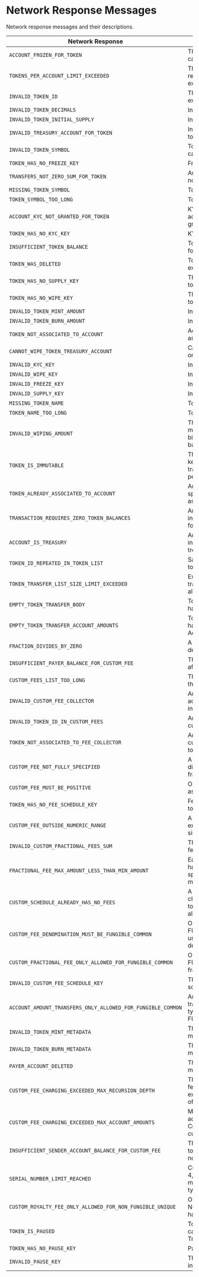 # Network Response Messages

Network response messages and their descriptions.

| Network Response                                            | Description                                                                                            |
| ----------------------------------------------------------- | ------------------------------------------------------------------------------------------------------ |
| `ACCOUNT_FROZEN_FOR_TOKEN`                                  | The account is frozen and cannot transact with the token                                               |
| `TOKENS_PER_ACCOUNT_LIMIT_EXCEEDED`                         | The maximum number of token relations for a given account is exceeded                                  |
| `INVALID_TOKEN_ID`                                          | The token is invalid or does not exist                                                                 |
| `INVALID_TOKEN_DECIMALS`                                    | Invalid token decimals                                                                                 |
| `INVALID_TOKEN_INITIAL_SUPPLY`                              | Invalid token initial supply                                                                           |
| `INVALID_TREASURY_ACCOUNT_FOR_TOKEN`                        | Invalid treasury account for the token                                                                 |
| `INVALID_TOKEN_SYMBOL`                                      | Token Symbol is not UTF-8 capitalized alphabetical string                                              |
| `TOKEN_HAS_NO_FREEZE_KEY`                                   | Freeze key is not set on a token                                                                       |
| `TRANSFERS_NOT_ZERO_SUM_FOR_TOKEN`                          | Amounts in the transfer list are not net-zero                                                          |
| `MISSING_TOKEN_SYMBOL`                                      | Token Symbol is not provided                                                                           |
| `TOKEN_SYMBOL_TOO_LONG`                                     | Token Symbol is too long                                                                               |
| `ACCOUNT_KYC_NOT_GRANTED_FOR_TOKEN`                         | KYC must be granted and the account does not have KYC granted                                          |
| `TOKEN_HAS_NO_KYC_KEY`                                      | KYC key is not set on a token                                                                          |
| `INSUFFICIENT_TOKEN_BALANCE`                                | Token balance is not sufficient for the transaction                                                    |
| `TOKEN_WAS_DELETED`                                         | Token transactions cannot be executed on deleted token                                                 |
| `TOKEN_HAS_NO_SUPPLY_KEY`                                   | The supply key is not set on a token                                                                   |
| `TOKEN_HAS_NO_WIPE_KEY`                                     | The wipe key is not set on a token                                                                     |
| `INVALID_TOKEN_MINT_AMOUNT`                                 | Invalid mint amount                                                                                    |
| `INVALID_TOKEN_BURN_AMOUNT`                                 | Invalid burn amount                                                                                    |
| `TOKEN_NOT_ASSOCIATED_TO_ACCOUNT`                           | Account has not been associated with an account                                                        |
| `CANNOT_WIPE_TOKEN_TREASURY_ACCOUNT`                        | Cannot execute wipe operation on treasury account                                                      |
| `INVALID_KYC_KEY`                                           | Invalid kyc key                                                                                        |
| `INVALID_WIPE_KEY`                                          | Invalid wipe key                                                                                       |
| `INVALID_FREEZE_KEY`                                        | Invalid freeze key                                                                                     |
| `INVALID_SUPPLY_KEY`                                        | Invalid supply key                                                                                     |
| `MISSING_TOKEN_NAME`                                        | Token Name is not provided                                                                             |
| `TOKEN_NAME_TOO_LONG`                                       | Token Name is too long                                                                                 |
| `INVALID_WIPING_AMOUNT`                                     | The provided wipe amount must not be negative, zero or bigger than the token holder balance            |
| `TOKEN_IS_IMMUTABLE`                                        | The token does not have Admin key set, thus update/delete transactions cannot be performed             |
| `TOKEN_ALREADY_ASSOCIATED_TO_ACCOUNT`                       | An associateToken operation specified a token already associated with the account                      |
| `TRANSACTION_REQUIRES_ZERO_TOKEN_BALANCES`                  | An attempted operation is invalid until all token balances for the target account are zero             |
| `ACCOUNT_IS_TREASURY`                                       | An attempted operation is invalid because the account is a treasury                                    |
| `TOKEN_ID_REPEATED_IN_TOKEN_LIST`                           | Same TokenIDs present in the token list                                                                |
| `TOKEN_TRANSFER_LIST_SIZE_LIMIT_EXCEEDED`                   | Exceeded the number of token transfers (both from and to) allowed for token transfer list              |
| `EMPTY_TOKEN_TRANSFER_BODY`                                 | TokenTransfersTransactionBody has no TokenTransferList                                                 |
| `EMPTY_TOKEN_TRANSFER_ACCOUNT_AMOUNTS`                      | TokenTransfersTransactionBody has a TokenTransferList with no AccountAmounts                           |
| `FRACTION_DIVIDES_BY_ZERO`                                  | A custom fractional fee set a denominator of zero                                                      |
| `INSUFFICIENT_PAYER_BALANCE_FOR_CUSTOM_FEE`                 | The transaction payer could not afford a custom fee                                                    |
| `CUSTOM_FEES_LIST_TOO_LONG`                                 | The customFees list is longer than allowed limit 10                                                    |
| `INVALID_CUSTOM_FEE_COLLECTOR`                              | Any of the feeCollector accounts for customFees is invalid                                             |
| `INVALID_TOKEN_ID_IN_CUSTOM_FEES`                           | Any of the token Ids in customFees is invalid                                                          |
| `TOKEN_NOT_ASSOCIATED_TO_FEE_COLLECTOR`                     | Any of the token Ids in customFees are not associated to feeCollector                                  |
| `CUSTOM_FEE_NOT_FULLY_SPECIFIED`                            | A custom fee schedule entry did not specify either a fixed or fractional fee                           |
| `CUSTOM_FEE_MUST_BE_POSITIVE`                               | Only positive fees may be assessed at this time                                                        |
| `TOKEN_HAS_NO_FEE_SCHEDULE_KEY`                             | Fee schedule key is not set on token                                                                   |
| `CUSTOM_FEE_OUTSIDE_NUMERIC_RANGE`                          | A fractional custom fee exceeded the range of a 64-bit signed integer                                  |
| `INVALID_CUSTOM_FRACTIONAL_FEES_SUM`                        | The sum of all custom fractional fees must be strictly less than 1                                     |
| `FRACTIONAL_FEE_MAX_AMOUNT_LESS_THAN_MIN_AMOUNT`            | Each fractional custom fee must have its maximum\_amount, if specified, at least its minimum\_amount   |
| `CUSTOM_SCHEDULE_ALREADY_HAS_NO_FEES`                       | A fee schedule update tried to clear the custom fees from a token whose fee schedule was already empty |
| `CUSTOM_FEE_DENOMINATION_MUST_BE_FUNGIBLE_COMMON`           | Only tokens of type FUNGIBLE\_COMMON can be used as fee schedule denominations                         |
| `CUSTOM_FRACTIONAL_FEE_ONLY_ALLOWED_FOR_FUNGIBLE_COMMON`    | Only tokens of type FUNGIBLE\_COMMON can have fractional fees                                          |
| `INVALID_CUSTOM_FEE_SCHEDULE_KEY`                           | The provided custom fee schedule key was invalid                                                       |
| `ACCOUNT_AMOUNT_TRANSFERS_ONLY_ALLOWED_FOR_FUNGIBLE_COMMON` | An AccountAmount token transfers list referenced a token type other than FUNGIBLE\_COMMON              |
| `INVALID_TOKEN_MINT_METADATA`                               | The requested token mint metadata was invalid                                                          |
| `INVALID_TOKEN_BURN_METADATA`                               | The requested token burn metadata was invalid                                                          |
| `PAYER_ACCOUNT_DELETED`                                     | The payer account has been marked as deleted                                                           |
| `CUSTOM_FEE_CHARGING_EXCEEDED_MAX_RECURSION_DEPTH`          | The reference chain of custom fees for a transferred token exceeded the maximum length of 2            |
| `CUSTOM_FEE_CHARGING_EXCEEDED_MAX_ACCOUNT_AMOUNTS`          | More than 20 balance adjustments were to satisfy a CryptoTransfer and its implied custom fee payments  |
| `INSUFFICIENT_SENDER_ACCOUNT_BALANCE_FOR_CUSTOM_FEE`        | The sender account in the token transfer transaction could not afford a custom fee                     |
| `SERIAL_NUMBER_LIMIT_REACHED`                               | Currently no more than 4,294,967,295 NFTs may be minted for a given unique token type                  |
| `CUSTOM_ROYALTY_FEE_ONLY_ALLOWED_FOR_NON_FUNGIBLE_UNIQUE`   | Only tokens of type NON\_FUNGIBLE\_UNIQUE can have royalty fees                                        |
| `TOKEN_IS_PAUSED`                                           | Token is paused. This Token cannot be a part of any kind of Transaction until unpaused.                |
| `TOKEN_HAS_NO_PAUSE_KEY`                                    | Pause key is not set on token                                                                          |
| `INVALID_PAUSE_KEY`                                         | The provided pause key was invalid                                                                     |
